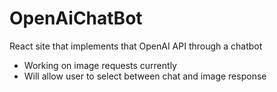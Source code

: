 # OpenAiChatBot
React site that implements that OpenAI API through a chatbot
- Working on image requests currently
- Will allow user to select between chat and image response
